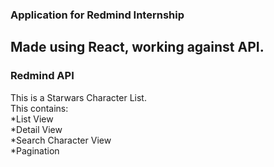 ### Application for Redmind Internship
## Made using React, working against API.
### Redmind API
This is a Starwars Character List.<br>
This contains:<br>
*List View<br>
*Detail View<br>
*Search Character View<br>
*Pagination<br>
